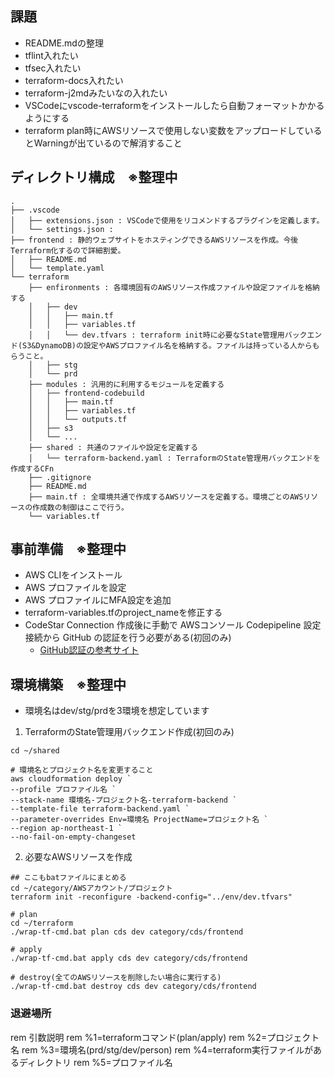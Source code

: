 ## 課題
- README.mdの整理
- tflint入れたい
- tfsec入れたい
- terraform-docs入れたい
- terraform-j2mdみたいなの入れたい
- VSCodeにvscode-terraformをインストールしたら自動フォーマットかかるようにする
- terraform plan時にAWSリソースで使用しない変数をアップロードしているとWarningが出ているので解消すること

## ディレクトリ構成　※整理中
```
.
├── .vscode
│   ├── extensions.json : VSCodeで使用をリコメンドするプラグインを定義します。
│   └── settings.json : 
├── frontend : 静的ウェブサイトをホスティングできるAWSリソースを作成。今後Terraform化するので詳細割愛。
│   ├── README.md
│   └── template.yaml 
└── terraform
    ├── enfironments : 各環境固有のAWSリソース作成ファイルや設定ファイルを格納する
    │   ├── dev
    │   │   ├── main.tf
    │   │   ├── variables.tf
    │   │   └── dev.tfvars : terraform init時に必要なState管理用バックエンド(S3&DynamoDB)の設定やAWSプロファイル名を格納する。ファイルは持っている人からもらうこと。
    │   ├── stg
    │   └── prd
    ├── modules : 汎用的に利用するモジュールを定義する
    │   ├── frontend-codebuild
    │   │   ├── main.tf
    │   │   ├── variables.tf
    │   │   └── outputs.tf
    │   ├── s3
    │   └── ...
    ├── shared : 共通のファイルや設定を定義する
    │   └── terraform-backend.yaml : TerraformのState管理用バックエンドを作成するCFn
    ├── .gitignore
    ├── README.md
    ├── main.tf : 全環境共通で作成するAWSリソースを定義する。環境ごとのAWSリソースの作成数の制御はここで行う。
    └── variables.tf

```

## 事前準備　※整理中
- AWS CLIをインストール
- AWS プロファイルを設定
- AWS プロファイルにMFA設定を追加
- terraform-variables.tfのproject_nameを修正する
- CodeStar Connection 作成後に手動で AWSコンソール Codepipeline 設定 接続から GitHub の認証を行う必要がある(初回のみ)
  - [GitHub認証の参考サイト](https://zenn.dev/taroman_zenn/articles/4007a33384c6ad)

## 環境構築　※整理中
- 環境名はdev/stg/prdを3環境を想定しています

1. TerraformのState管理用バックエンド作成(初回のみ)
```
cd ~/shared

# 環境名とプロジェクト名を変更すること
aws cloudformation deploy `
--profile プロファイル名 `
--stack-name 環境名-プロジェクト名-terraform-backend `
--template-file terraform-backend.yaml `
--parameter-overrides Env=環境名 ProjectName=プロジェクト名 `
--region ap-northeast-1 `
--no-fail-on-empty-changeset
```

2. 必要なAWSリソースを作成
```
## ここもbatファイルにまとめる
cd ~/category/AWSアカウント/プロジェクト
terraform init -reconfigure -backend-config="../env/dev.tfvars"

# plan
cd ~/terraform
./wrap-tf-cmd.bat plan cds dev category/cds/frontend

# apply
./wrap-tf-cmd.bat apply cds dev category/cds/frontend

# destroy(全てのAWSリソースを削除したい場合に実行する)
./wrap-tf-cmd.bat destroy cds dev category/cds/frontend

```


### 退避場所
rem 引数説明
rem %1=terraformコマンド(plan/apply)
rem %2=プロジェクト名
rem %3=環境名(prd/stg/dev/person)
rem %4=terraform実行ファイルがあるディレクトリ
rem %5=プロファイル名